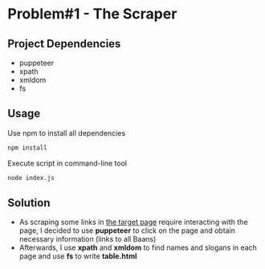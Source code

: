 # Problem#1 - The Scraper

## Project Dependencies
- puppeteer
- xpath
- xmldom
- fs

## Usage
Use npm to install all dependencies
```bash
npm install
```
Execute script in command-line tool
```bash
node index.js
```

## Solution

- As scraping some links in [the target page](https://rubnongkaomai.com/baan/) require interacting with the page, I decided to use **puppeteer** to click on the page and obtain necessary information (links to all Baans)
- Afterwards, I use **xpath** and **xmldom** to find names and slogans in each page
and use **fs** to write **table.html**